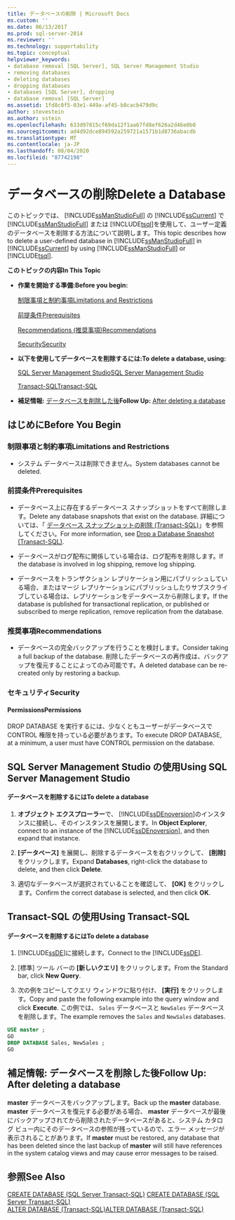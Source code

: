```yaml
---
title: データベースの削除 | Microsoft Docs
ms.custom: ''
ms.date: 06/13/2017
ms.prod: sql-server-2014
ms.reviewer: ''
ms.technology: supportability
ms.topic: conceptual
helpviewer_keywords:
- database removal [SQL Server], SQL Server Management Studio
- removing databases
- deleting databases
- dropping databases
- databases [SQL Server], dropping
- database removal [SQL Server]
ms.assetid: 1fd8c0f5-03e1-449a-af45-b8cacb479d9c
author: stevestein
ms.author: sstein
ms.openlocfilehash: 633d97815cf69da12f1aa67fd8ef626a2d46e0b0
ms.sourcegitcommit: ad4d92dce894592a259721a1571b1d8736abacdb
ms.translationtype: MT
ms.contentlocale: ja-JP
ms.lasthandoff: 08/04/2020
ms.locfileid: "87742198"
---
```

# <a name="delete-a-database"></a><span data-ttu-id="c0b6c-102">データベースの削除</span><span class="sxs-lookup"><span data-stu-id="c0b6c-102">Delete a Database</span></span>
  <span data-ttu-id="c0b6c-103">このトピックでは、 [!INCLUDE[ssManStudioFull](../../includes/ssmanstudiofull-md.md)] の [!INCLUDE[ssCurrent](../../includes/sscurrent-md.md)] で [!INCLUDE[ssManStudioFull](../../includes/ssmanstudiofull-md.md)] または [!INCLUDE[tsql](../../includes/tsql-md.md)]を使用して、ユーザー定義のデータベースを削除する方法について説明します。</span><span class="sxs-lookup"><span data-stu-id="c0b6c-103">This topic describes how to delete a user-defined database in [!INCLUDE[ssManStudioFull](../../includes/ssmanstudiofull-md.md)] in [!INCLUDE[ssCurrent](../../includes/sscurrent-md.md)] by using [!INCLUDE[ssManStudioFull](../../includes/ssmanstudiofull-md.md)] or [!INCLUDE[tsql](../../includes/tsql-md.md)].</span></span>  
  
 <span data-ttu-id="c0b6c-104">**このトピックの内容**</span><span class="sxs-lookup"><span data-stu-id="c0b6c-104">**In This Topic**</span></span>  
  
-   <span data-ttu-id="c0b6c-105">**作業を開始する準備:**</span><span class="sxs-lookup"><span data-stu-id="c0b6c-105">**Before you begin:**</span></span>  
  
     [<span data-ttu-id="c0b6c-106">制限事項と制約事項</span><span class="sxs-lookup"><span data-stu-id="c0b6c-106">Limitations and Restrictions</span></span>](#Restrictions)  
  
     [<span data-ttu-id="c0b6c-107">前提条件</span><span class="sxs-lookup"><span data-stu-id="c0b6c-107">Prerequisites</span></span>](#Prerequisites)  
  
     [<span data-ttu-id="c0b6c-108">Recommendations (推奨事項)</span><span class="sxs-lookup"><span data-stu-id="c0b6c-108">Recommendations</span></span>](#Recommendations)  
  
     [<span data-ttu-id="c0b6c-109">Security</span><span class="sxs-lookup"><span data-stu-id="c0b6c-109">Security</span></span>](#Security)  
  
-   <span data-ttu-id="c0b6c-110">**以下を使用してデータベースを削除するには:**</span><span class="sxs-lookup"><span data-stu-id="c0b6c-110">**To delete a database, using:**</span></span>  
  
     [<span data-ttu-id="c0b6c-111">SQL Server Management Studio</span><span class="sxs-lookup"><span data-stu-id="c0b6c-111">SQL Server Management Studio</span></span>](#SSMSProcedure)  
  
     [<span data-ttu-id="c0b6c-112">Transact-SQL</span><span class="sxs-lookup"><span data-stu-id="c0b6c-112">Transact-SQL</span></span>](#TsqlProcedure)  
  
-   <span data-ttu-id="c0b6c-113">**補足情報:** [データベースを削除した後](#FollowUp)</span><span class="sxs-lookup"><span data-stu-id="c0b6c-113">**Follow Up:**  [After deleting a database](#FollowUp)</span></span>  
  
##  <a name="before-you-begin"></a><a name="BeforeYouBegin"></a> <span data-ttu-id="c0b6c-114">はじめに</span><span class="sxs-lookup"><span data-stu-id="c0b6c-114">Before You Begin</span></span>  
  
###  <a name="limitations-and-restrictions"></a><a name="Restrictions"></a> <span data-ttu-id="c0b6c-115">制限事項と制約事項</span><span class="sxs-lookup"><span data-stu-id="c0b6c-115">Limitations and Restrictions</span></span>  
  
-   <span data-ttu-id="c0b6c-116">システム データベースは削除できません。</span><span class="sxs-lookup"><span data-stu-id="c0b6c-116">System databases cannot be deleted.</span></span>  
  
###  <a name="prerequisites"></a><a name="Prerequisites"></a> <span data-ttu-id="c0b6c-117">前提条件</span><span class="sxs-lookup"><span data-stu-id="c0b6c-117">Prerequisites</span></span>  
  
-   <span data-ttu-id="c0b6c-118">データベース上に存在するデータベース スナップショットをすべて削除します。</span><span class="sxs-lookup"><span data-stu-id="c0b6c-118">Delete any database snapshots that exist on the database.</span></span> <span data-ttu-id="c0b6c-119">詳細については、「 [データベース スナップショットの削除 &#40;Transact-SQL&#41;](drop-a-database-snapshot-transact-sql.md)」を参照してください。</span><span class="sxs-lookup"><span data-stu-id="c0b6c-119">For more information, see [Drop a Database Snapshot &#40;Transact-SQL&#41;](drop-a-database-snapshot-transact-sql.md).</span></span>  
  
-   <span data-ttu-id="c0b6c-120">データベースがログ配布に関係している場合は、ログ配布を削除します。</span><span class="sxs-lookup"><span data-stu-id="c0b6c-120">If the database is involved in log shipping, remove log shipping.</span></span>  
  
-   <span data-ttu-id="c0b6c-121">データベースをトランザクション レプリケーション用にパブリッシュしている場合、またはマージ レプリケーションにパブリッシュしたりサブスクライブしている場合は、レプリケーションをデータベースから削除します。</span><span class="sxs-lookup"><span data-stu-id="c0b6c-121">If the database is published for transactional replication, or published or subscribed to merge replication, remove replication from the database.</span></span>  
  
###  <a name="recommendations"></a><a name="Recommendations"></a> <span data-ttu-id="c0b6c-122">推奨事項</span><span class="sxs-lookup"><span data-stu-id="c0b6c-122">Recommendations</span></span>  
  
-   <span data-ttu-id="c0b6c-123">データベースの完全バックアップを行うことを検討します。</span><span class="sxs-lookup"><span data-stu-id="c0b6c-123">Consider taking a full backup of the database.</span></span> <span data-ttu-id="c0b6c-124">削除したデータベースの再作成は、バックアップを復元することによってのみ可能です。</span><span class="sxs-lookup"><span data-stu-id="c0b6c-124">A deleted database can be re-created only by restoring a backup.</span></span>  
  
###  <a name="security"></a><a name="Security"></a> <span data-ttu-id="c0b6c-125">セキュリティ</span><span class="sxs-lookup"><span data-stu-id="c0b6c-125">Security</span></span>  
  
####  <a name="permissions"></a><a name="Permissions"></a> <span data-ttu-id="c0b6c-126">Permissions</span><span class="sxs-lookup"><span data-stu-id="c0b6c-126">Permissions</span></span>  
 <span data-ttu-id="c0b6c-127">DROP DATABASE を実行するには、少なくともユーザーがデータベースで CONTROL 権限を持っている必要があります。</span><span class="sxs-lookup"><span data-stu-id="c0b6c-127">To execute DROP DATABASE, at a minimum, a user must have CONTROL permission on the database.</span></span>  
  
##  <a name="using-sql-server-management-studio"></a><a name="SSMSProcedure"></a> <span data-ttu-id="c0b6c-128">SQL Server Management Studio の使用</span><span class="sxs-lookup"><span data-stu-id="c0b6c-128">Using SQL Server Management Studio</span></span>  
  
#### <a name="to-delete-a-database"></a><span data-ttu-id="c0b6c-129">データベースを削除するには</span><span class="sxs-lookup"><span data-stu-id="c0b6c-129">To delete a database</span></span>  
  
1.  <span data-ttu-id="c0b6c-130">**オブジェクト エクスプローラー**で、 [!INCLUDE[ssDEnoversion](../../includes/ssdenoversion-md.md)]のインスタンスに接続し、そのインスタンスを展開します。</span><span class="sxs-lookup"><span data-stu-id="c0b6c-130">In **Object Explorer**, connect to an instance of the [!INCLUDE[ssDEnoversion](../../includes/ssdenoversion-md.md)], and then expand that instance.</span></span>  
  
2.  <span data-ttu-id="c0b6c-131">**[データベース]** を展開し、削除するデータベースを右クリックして、 **[削除]** をクリックします。</span><span class="sxs-lookup"><span data-stu-id="c0b6c-131">Expand **Databases**, right-click the database to delete, and then click **Delete**.</span></span>  
  
3.  <span data-ttu-id="c0b6c-132">適切なデータベースが選択されていることを確認して、 **[OK]** をクリックします。</span><span class="sxs-lookup"><span data-stu-id="c0b6c-132">Confirm the correct database is selected, and then click **OK**.</span></span>  
  
##  <a name="using-transact-sql"></a><a name="TsqlProcedure"></a> <span data-ttu-id="c0b6c-133">Transact-SQL の使用</span><span class="sxs-lookup"><span data-stu-id="c0b6c-133">Using Transact-SQL</span></span>  
  
#### <a name="to-delete-a-database"></a><span data-ttu-id="c0b6c-134">データベースを削除するには</span><span class="sxs-lookup"><span data-stu-id="c0b6c-134">To delete a database</span></span>  
  
1.  <span data-ttu-id="c0b6c-135">[!INCLUDE[ssDE](../../includes/ssde-md.md)]に接続します。</span><span class="sxs-lookup"><span data-stu-id="c0b6c-135">Connect to the [!INCLUDE[ssDE](../../includes/ssde-md.md)].</span></span>  
  
2.  <span data-ttu-id="c0b6c-136">[標準] ツール バーの **[新しいクエリ]** をクリックします。</span><span class="sxs-lookup"><span data-stu-id="c0b6c-136">From the Standard bar, click **New Query**.</span></span>  
  
3.  <span data-ttu-id="c0b6c-137">次の例をコピーしてクエリ ウィンドウに貼り付け、 **[実行]** をクリックします。</span><span class="sxs-lookup"><span data-stu-id="c0b6c-137">Copy and paste the following example into the query window and click **Execute**.</span></span> <span data-ttu-id="c0b6c-138">この例では、 `Sales` データベースと `NewSales` データベースを削除します。</span><span class="sxs-lookup"><span data-stu-id="c0b6c-138">The example removes the `Sales` and `NewSales` databases.</span></span>  
  
```sql  
USE master ;  
GO  
DROP DATABASE Sales, NewSales ;  
GO  
```  
  
##  <a name="follow-up-after-deleting-a-database"></a><a name="FollowUp"></a><span data-ttu-id="c0b6c-139">補足情報: データベースを削除した後</span><span class="sxs-lookup"><span data-stu-id="c0b6c-139">Follow Up: After deleting a database</span></span>  
 <span data-ttu-id="c0b6c-140">**master** データベースをバックアップします。</span><span class="sxs-lookup"><span data-stu-id="c0b6c-140">Back up the **master** database.</span></span> <span data-ttu-id="c0b6c-141">**master** データベースを復元する必要がある場合、 **master** データベースが最後にバックアップされてから削除されたデータベースがあると、システム カタログ ビュー内にそのデータベースの参照が残っているので、エラー メッセージが表示されることがあります。</span><span class="sxs-lookup"><span data-stu-id="c0b6c-141">If **master** must be restored, any database that has been deleted since the last backup of **master** will still have references in the system catalog views and may cause error messages to be raised.</span></span>  
  
## <a name="see-also"></a><span data-ttu-id="c0b6c-142">参照</span><span class="sxs-lookup"><span data-stu-id="c0b6c-142">See Also</span></span>  
 <span data-ttu-id="c0b6c-143">[CREATE DATABASE &#40;SQL Server Transact-SQL&#41;](/sql/t-sql/statements/create-database-sql-server-transact-sql) </span><span class="sxs-lookup"><span data-stu-id="c0b6c-143">[CREATE DATABASE &#40;SQL Server Transact-SQL&#41;](/sql/t-sql/statements/create-database-sql-server-transact-sql) </span></span>  
 [<span data-ttu-id="c0b6c-144">ALTER DATABASE &#40;Transact-SQL&#41;</span><span class="sxs-lookup"><span data-stu-id="c0b6c-144">ALTER DATABASE &#40;Transact-SQL&#41;</span></span>](/sql/t-sql/statements/alter-database-transact-sql)  
  
  
